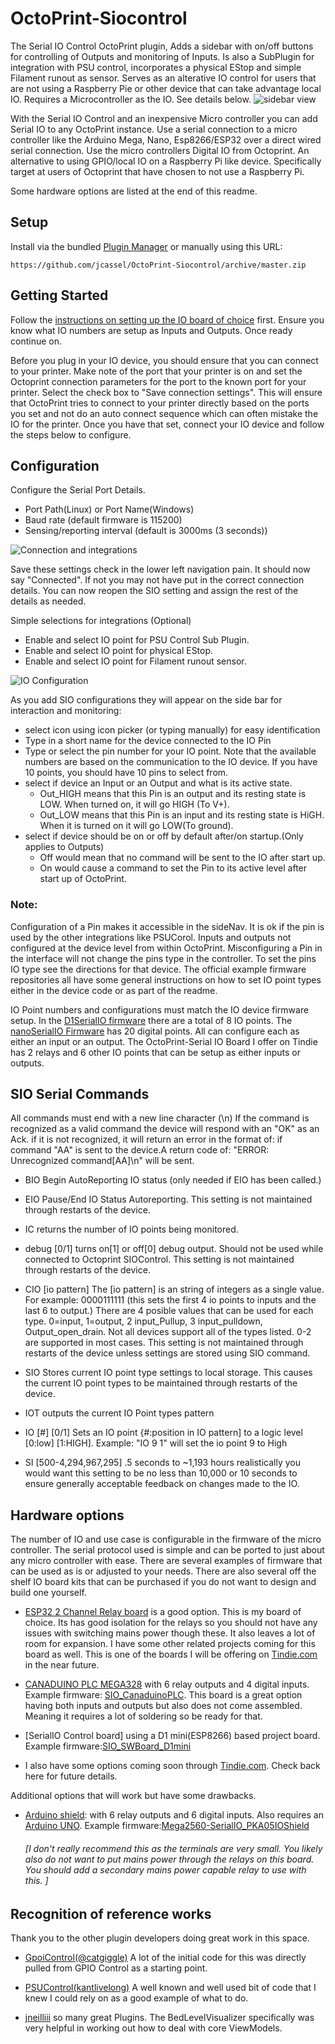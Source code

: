 # OctoPrint-Siocontrol
The Serial IO Control OctoPrint plugin, Adds a sidebar with on/off buttons for controlling of Outputs and monitoring of Inputs. Is also a SubPlugin for integration with PSU control, incorporates a physical EStop and simple Filament runout as sensor. Serves as an alterative IO control for users that are not using a Raspberry Pie or other device that can take advantage local IO. Requires a Microcontroller as the IO. See details below.
![sidebar view](https://github.com/jcassel/OctoPrint-Siocontrol/blob/main/extras/SideBarExample.PNG)

With the Serial IO Control and an inexpensive Micro controller you can add Serial IO to any OctoPrint instance. Use a serial connection to a micro controller like the Arduino Mega, Nano, Esp8266/ESP32 over a direct wired serial connection. Use the micro controllers Digital IO from Octoprint. An alternative to using GPIO/local IO on a Raspberry Pi like device. Specifically target at users of Octoprint that have chosen to not use a Raspberry Pi. 

Some hardware options are listed at the end of this readme.

## Setup

Install via the bundled [Plugin Manager](https://docs.octoprint.org/en/master/bundledplugins/pluginmanager.html)
or manually using this URL:

    https://github.com/jcassel/OctoPrint-Siocontrol/archive/master.zip

## Getting Started
Follow the [instructions on setting up the IO board of choice](#) first. Ensure you know what IO numbers are setup as Inputs and Outputs. Once ready continue on.


Before you plug in your IO device, you should ensure that you can connect to your printer. Make note of the port that your printer is on and set the Octoprint connection parameters for the port to the known port for your printer. Select the check box to "Save connection settings". This will ensure that OctoPrint tries to connect to your printer directly based on the ports you set and not do an auto connect sequence which can often mistake the IO for the printer. Once you have that set, connect your IO device and follow the steps below to configure. 

## Configuration
Configure the Serial Port Details. 
- Port Path(Linux) or Port Name(Windows)
- Baud rate (default firmware is 115200)  
- Sensing/reporting interval (default is 3000ms (3 seconds))

![Connection and integrations](https://github.com/jcassel/OctoPrint-Siocontrol/blob/main/extras/SettingsExampleConnAndIntegratons.PNG)

Save these settings check in the lower left navigation pain. It should now say "Connected". If not you may not have put in the correct connection details. You can now reopen the SIO setting and assign the rest of the details as needed. 

Simple selections for integrations (Optional)
- Enable and select IO point for PSU Control Sub Plugin.
- Enable and select IO point for physical EStop.
- Enable and select IO point for Filament runout sensor.

![IO Configuration](https://github.com/jcassel/OctoPrint-Siocontrol/blob/main/extras/SettingsExampleIOConfig.PNG)


As you add SIO configurations they will appear on the side bar for interaction and monitoring:
- select icon using icon picker (or typing manually) for easy identification
- Type in a short name for the device connected to the IO Pin
- Type or select the pin number for your IO point. Note that the available numbers are based on the communication to the IO device. If you have 10 points, you should have 10 pins to select from.
- select if device an Input or an Output and what is its active state.
  - Out_HIGH means that this Pin is an output and its resting state is LOW. When turned on, it will go HIGH (To V+).
  - Out_LOW means that this Pin is an input and its resting state is HiGH. When it is turned on it will go LOW(To ground).
- select if device should be on or off by default after/on startup.(Only applies to Outputs)
  - Off would mean that no command will be sent to the IO after start up. 
  - On would cause a command to set the Pin to its active level after start up of OctoPrint.


### Note:
Configuration of a Pin makes it accessible in the sideNav. It is ok if the pin is used by the other integrations like PSUCorol. Inputs and outputs not configured at the device level from within OctoPrint. Misconfiguring a Pin in the interface will not change the pins type in the controller. To set the pins IO type see the directions for that device. The official example firmware repositories all have some general instructions on how to set IO point types either in the device code or as part of the readme. 

IO Point numbers and configurations must match the IO device firmware setup. In the [D1SerialIO firmware](https://github.com/jcassel/D1SerialIO) there are a total of 8 IO points. The [nanoSerialIO Firmware](https://github.com/jcassel/nanoSerialIO) has 20 digital points. All can configure each as either an input or an output. The OctoPrint-Serial IO Board I offer on Tindie has 2 relays and 6 other IO points that can be setup as either inputs or outputs. 


## SIO Serial Commands 

All commands must end with a new line character (\n) If the command is recognized as a valid command the device will respond with an "OK" as an Ack. if it is not recognized, it will return an error in the format of: if command "AA" is sent to the device.A return code of: "ERROR: Unrecognized command[AA]\n" will be sent.

- BIO Begin AutoReporting IO status (only needed if EIO has been called.) 

- EIO Pause/End IO Status Autoreporting. This setting is not maintained through restarts of the device.

- IC returns the number of IO points being monitored. 

- debug [0/1] turns on[1] or off[0] debug output. Should not be used while connected to Octoprint SIOControl. This setting is not maintained through restarts of the device.

- CIO [io pattern] The [io pattern]  is an string of integers as a single value. For example: 0000111111 (this sets the first 4 io points to inputs and the last 6 to output.) There are 4 posible values that can be used for each type. 0=input, 1=output, 2 input_Pullup, 3 input_pulldown, Output_open_drain. Not all devices support all of the types listed. 0-2 are supported in most cases. This setting is not maintained through restarts of the device unless settings are stored using SIO command.

- SIO Stores current IO point type settings to local storage. This causes the current IO point types to be maintained through restarts of the device.

- IOT outputs the current IO Point types pattern

- IO [#] [0/1] Sets an IO point {#:position in IO pattern] to a logic level [0:low] [1:HIGH]. Example: "IO 9 1" will set the io point 9 to High 

- SI [500-4,294,967,295]  .5 seconds to ~1,193 hours realistically you would want this setting to be no less than 10,000 or 10 seconds to ensure generally acceptable feedback on changes made to the IO.
##
## Hardware options
The number of IO and use case is configurable in the firmware of the micro controller. The serial protocol used is simple and can be ported to just about any micro controller with ease. There are several examples of firmware that can be used as is or adjusted to your needs. There are also several off the shelf IO board kits that can be purchased if you do not want to design and build one yourself.

- [ESP32 2 Channel Relay board](https://www.amazon.com/dp/B0B8J9SNB5?psc=1&ref=ppx_yo2ov_dt_b_product_details) is a good option. This is my board of choice. Its has good isolation for the relays so you should not have any issues with switching mains power though these. It also leaves a lot of room for expansion.  I have some other related projects coming for this board as well. This is one of the boards I will be offering on [Tindie.com](https://www.tindie.com) in the near future. 
- [CANADUINO PLC MEGA328](https://www.amazon.com/dp/B085F3YRK4) with 6 relay outputs and 4 digital inputs. Example firmware: [SIO_CanaduinoPLC](https://github.com/jcassel/SIOControlFirmware/tree/main/SIO_CanaduinoPLC). This board is a great option having both inputs and outputs but also does not come assembled. Meaning it requires a lot of soldering so be ready for that. 
- [SerialIO Control board] using a D1 mini(ESP8266) based project board. Example firmware:[SIO_SWBoard_D1mini](https://github.com/jcassel/SIOControlFirmware/tree/main/SIO_SWBoard_D1mini) 

- I also have some options coming soon through [Tindie.com](https://www.tindie.com). Check back here for future details. 

Additional options that will work but have some drawbacks. 
- [Arduino shield](https://www.amazon.com/dp/B00DDEIW1Y): with 6 relay outputs and 6 digital inputs. Also requires an [Arduino UNO](https://www.amazon.com/Arduino-A000066-ARDUINO-UNO-R3/dp/B008GRTSV6). Example firmware:[Mega2560-SerialIO_PKA05IOShield](https://github.com/jcassel/SIOControlFirmware/tree/main/SIO_Mega2560_PKA05Shield) 
	###### [I don't really recommend this as the terminals are very small. You likely also do not want to put mains power through the relays on this board. You should add a secondary mains power capable  relay to use with this. ]
##


## Recognition of reference works
Thank you to the other plugin developers doing great work in this space. 
- [GpoiControl(@catgiggle)](https://github.com/catgiggle/OctoPrint-GpioControl) A lot of the initial code for this was directly pulled from GPIO Control as a starting point. 
  
- [PSUControl(kantlivelong)](https://github.com/kantlivelong/OctoPrint-PSUControl) A well known and well used bit of code that I knew I could rely on as a good example of what to do.
  
- [jneilliii](https://github.com/jneilliii) so many great Plugins. The BedLevelVisualizer specifically was very helpful in working out how to deal with core ViewModels. 

